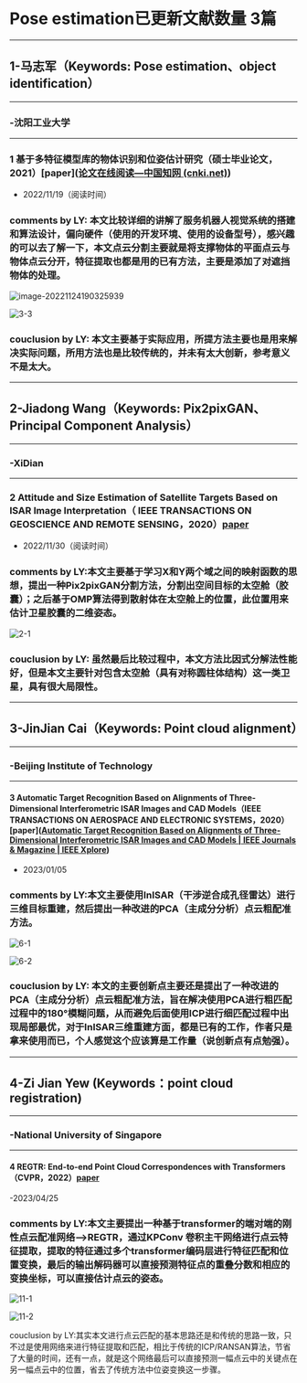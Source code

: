 # Pose estimation已更新文献数量 3篇

------

## 1-马志军（Keywords: Pose estimation、object identification）

------

### -沈阳工业大学

------

### 1 基于多特征模型库的物体识别和位姿估计研究（硕士毕业论文，2021）[paper]([论文在线阅读—中国知网 (cnki.net)](https://kreader.cnki.net/Kreader/CatalogViewPage.aspx?dbCode=CMFD&filename=1021847089.nh&tablename=CMFD202201&compose=&first=1&uid=WEEvREcwSlJHSldSdmVpbisvQWlDQXErbit3RGJ6VW1aZ3BmTit1NWh1Zz0=$9A4hF_YAuvQ5obgVAqNKPCYcEjKensW4IQMovwHtwkF4VYPoHbKxJw!!))

- 2022/11/19（阅读时间）

### comments by LY: 本文比较详细的讲解了服务机器人视觉系统的搭建和算法设计，偏向硬件（使用的开发环境、使用的设备型号），感兴趣的可以去了解一下，本文点云分割主要就是将支撑物体的平面点云与物体点云分开，特征提取也都是用的已有方法，主要是添加了对遮挡物体的处理。

![image-20221124190325939](./images/1/3-1.jpg)

![3-3](./images/1/3-3.jpg)

### couclusion by LY: 本文主要基于实际应用，所提方法主要也是用来解决实际问题，所用方法也是比较传统的，并未有太大创新，参考意义不是太大。

------

## 2-Jiadong Wang（Keywords: Pix2pixGAN、Principal Component Analysis）

------

### -XiDian

------

### 2 Attitude and Size Estimation of Satellite Targets Based on ISAR Image Interpretation（ IEEE TRANSACTIONS ON GEOSCIENCE AND REMOTE SENSING，2020）[paper](https://ieeexplore.ieee.org/abstract/document/9667365)

- 2022/11/30（阅读时间）

### comments by LY:本文主要基于学习X和Y两个域之间的映射函数的思想，提出一种Pix2pixGAN分割方法，分割出空间目标的太空舱（胶囊）；之后基于OMP算法得到散射体在太空舱上的位置，此位置用来估计卫星胶囊的二维姿态。

![2-1](./images/1/4-1.jpg)

### couclusion by LY: 虽然最后比较过程中，本文方法比因式分解法性能好，但是本文主要针对包含太空舱（具有对称圆柱体结构）这一类卫星，具有很大局限性。

------

## 3-JinJian Cai（Keywords: Point cloud alignment）

------

### -Beijing Institute of Technology

------

#### 3 Automatic Target Recognition Based on Alignments of  Three-Dimensional Interferometric ISAR Images and CAD Models（IEEE TRANSACTIONS ON AEROSPACE AND ELECTRONIC SYSTEMS，2020）[paper]([Automatic Target Recognition Based on Alignments of Three-Dimensional Interferometric ISAR Images and CAD Models | IEEE Journals & Magazine | IEEE Xplore](https://ieeexplore.ieee.org/document/9130094))

- 2023/01/05

### comments by LY:本文主要使用InISAR（干涉逆合成孔径雷达）进行三维目标重建，然后提出一种改进的PCA（主成分分析）点云粗配准方法。

![6-1](./images/1/6-1.jpg)

![6-2](./images/1/6-2.jpg)

### couclusion by LY: 本文的主要创新点主要还是提出了一种改进的PCA（主成分分析）点云粗配准方法，旨在解决使用PCA进行粗匹配过程中的180°模糊问题，从而避免后面使用ICP进行细匹配过程中出现局部最优，对于InISAR三维重建方面，都是已有的工作，作者只是拿来使用而已，个人感觉这个应该算是工作量（说创新点有点勉强）。

------

## 4-Zi Jian Yew (Keywords：point cloud registration)

------

### -National University of Singapore

------

####  4 REGTR: End-to-end Point Cloud Correspondences with Transformers（CVPR，2022）[paper](https://arxiv.org/pdf/2203.14517.pdf)

-2023/04/25

### comments by LY:本文主要提出一种基于transformer的端对端的刚性点云配准网络-->REGTR，通过KPConv 卷积主干网络进行点云特征提取，提取的特征通过多个transformer编码层进行特征匹配和位置变换，最后的输出解码器可以直接预测特征点的重叠分数和相应的变换坐标，可以直接估计点云的姿态。

![11-1](./images/1/11-1.jpg)

![11-2](./images/1/11-2.jpg)

couclusion by LY:其实本文进行点云匹配的基本思路还是和传统的思路一致，只不过是使用网络来进行特征提取和匹配，相比于传统的ICP/RANSAN算法，节省了大量的时间，还有一点，就是这个网络最后可以直接预测一幅点云中的关键点在另一幅点云中的位置，省去了传统方法中位姿变换这一步骤。

